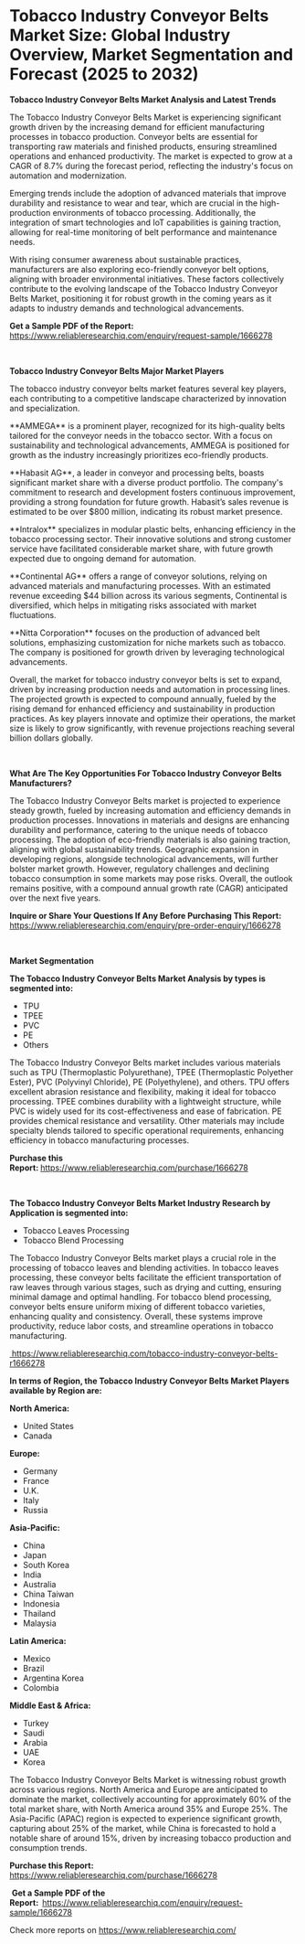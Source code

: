 <p><h1>Tobacco Industry Conveyor Belts Market Size: Global Industry Overview, Market Segmentation and Forecast (2025 to 2032)</h1></p><p><strong>Tobacco Industry Conveyor Belts Market Analysis and Latest Trends</strong></p>
<p><p>The Tobacco Industry Conveyor Belts Market is experiencing significant growth driven by the increasing demand for efficient manufacturing processes in tobacco production. Conveyor belts are essential for transporting raw materials and finished products, ensuring streamlined operations and enhanced productivity. The market is expected to grow at a CAGR of 8.7% during the forecast period, reflecting the industry's focus on automation and modernization.</p><p>Emerging trends include the adoption of advanced materials that improve durability and resistance to wear and tear, which are crucial in the high-production environments of tobacco processing. Additionally, the integration of smart technologies and IoT capabilities is gaining traction, allowing for real-time monitoring of belt performance and maintenance needs. </p><p>With rising consumer awareness about sustainable practices, manufacturers are also exploring eco-friendly conveyor belt options, aligning with broader environmental initiatives. These factors collectively contribute to the evolving landscape of the Tobacco Industry Conveyor Belts Market, positioning it for robust growth in the coming years as it adapts to industry demands and technological advancements.</p></p>
<p><strong>Get a Sample PDF of the Report:&nbsp;</strong> <a href="https://www.reliableresearchiq.com/enquiry/request-sample/1666278?utm_campaign=2291&utm_medium=2&utm_source=Github&utm_content=ia&utm_term=27022025&utm_id=tobacco-industry-conveyor-belts">https://www.reliableresearchiq.com/enquiry/request-sample/1666278</a></p>
<p>&nbsp;</p>
<p><strong>Tobacco Industry Conveyor Belts Major Market Players</strong></p>
<p><p>The tobacco industry conveyor belts market features several key players, each contributing to a competitive landscape characterized by innovation and specialization. </p><p>**AMMEGA** is a prominent player, recognized for its high-quality belts tailored for the conveyor needs in the tobacco sector. With a focus on sustainability and technological advancements, AMMEGA is positioned for growth as the industry increasingly prioritizes eco-friendly products.</p><p>**Habasit AG**, a leader in conveyor and processing belts, boasts significant market share with a diverse product portfolio. The company's commitment to research and development fosters continuous improvement, providing a strong foundation for future growth. Habasit’s sales revenue is estimated to be over $800 million, indicating its robust market presence.</p><p>**Intralox** specializes in modular plastic belts, enhancing efficiency in the tobacco processing sector. Their innovative solutions and strong customer service have facilitated considerable market share, with future growth expected due to ongoing demand for automation.</p><p>**Continental AG** offers a range of conveyor solutions, relying on advanced materials and manufacturing processes. With an estimated revenue exceeding $44 billion across its various segments, Continental is diversified, which helps in mitigating risks associated with market fluctuations.</p><p>**Nitta Corporation** focuses on the production of advanced belt solutions, emphasizing customization for niche markets such as tobacco. The company is positioned for growth driven by leveraging technological advancements.</p><p>Overall, the market for tobacco industry conveyor belts is set to expand, driven by increasing production needs and automation in processing lines. The projected growth is expected to compound annually, fueled by the rising demand for enhanced efficiency and sustainability in production practices. As key players innovate and optimize their operations, the market size is likely to grow significantly, with revenue projections reaching several billion dollars globally.</p></p>
<p>&nbsp;</p>
<p><strong>What Are The Key Opportunities For Tobacco Industry Conveyor Belts Manufacturers?</strong></p>
<p><p>The Tobacco Industry Conveyor Belts market is projected to experience steady growth, fueled by increasing automation and efficiency demands in production processes. Innovations in materials and designs are enhancing durability and performance, catering to the unique needs of tobacco processing. The adoption of eco-friendly materials is also gaining traction, aligning with global sustainability trends. Geographic expansion in developing regions, alongside technological advancements, will further bolster market growth. However, regulatory challenges and declining tobacco consumption in some markets may pose risks. Overall, the outlook remains positive, with a compound annual growth rate (CAGR) anticipated over the next five years.</p></p>
<p><strong>Inquire or Share Your Questions If Any Before Purchasing This Report:</strong> <a href="https://www.reliableresearchiq.com/enquiry/pre-order-enquiry/1666278?utm_campaign=2291&utm_medium=2&utm_source=Github&utm_content=ia&utm_term=27022025&utm_id=tobacco-industry-conveyor-belts">https://www.reliableresearchiq.com/enquiry/pre-order-enquiry/1666278</a></p>
<p>&nbsp;</p>
<p><strong>Market Segmentation</strong></p>
<p><strong>The Tobacco Industry Conveyor Belts Market Analysis by types is segmented into:</strong></p>
<p><ul><li>TPU</li><li>TPEE</li><li>PVC</li><li>PE</li><li>Others</li></ul></p>
<p><p>The Tobacco Industry Conveyor Belts market includes various materials such as TPU (Thermoplastic Polyurethane), TPEE (Thermoplastic Polyether Ester), PVC (Polyvinyl Chloride), PE (Polyethylene), and others. TPU offers excellent abrasion resistance and flexibility, making it ideal for tobacco processing. TPEE combines durability with a lightweight structure, while PVC is widely used for its cost-effectiveness and ease of fabrication. PE provides chemical resistance and versatility. Other materials may include specialty blends tailored to specific operational requirements, enhancing efficiency in tobacco manufacturing processes.</p></p>
<p><strong>Purchase this Report:&nbsp;</strong><a href="https://www.reliableresearchiq.com/purchase/1666278?utm_campaign=2291&utm_medium=2&utm_source=Github&utm_content=ia&utm_term=27022025&utm_id=tobacco-industry-conveyor-belts">https://www.reliableresearchiq.com/purchase/1666278</a></p>
<p>&nbsp;</p>
<p><strong>The Tobacco Industry Conveyor Belts Market Industry Research by Application is segmented into:</strong></p>
<p><ul><li>Tobacco Leaves Processing</li><li>Tobacco Blend Processing</li></ul></p>
<p><p>The Tobacco Industry Conveyor Belts market plays a crucial role in the processing of tobacco leaves and blending activities. In tobacco leaves processing, these conveyor belts facilitate the efficient transportation of raw leaves through various stages, such as drying and cutting, ensuring minimal damage and optimal handling. For tobacco blend processing, conveyor belts ensure uniform mixing of different tobacco varieties, enhancing quality and consistency. Overall, these systems improve productivity, reduce labor costs, and streamline operations in tobacco manufacturing.</p></p>
<p><a href="https://www.reliableresearchiq.com/tobacco-industry-conveyor-belts-r1666278?utm_campaign=2291&utm_medium=2&utm_source=Github&utm_content=ia&utm_term=27022025&utm_id=tobacco-industry-conveyor-belts">&nbsp;https://www.reliableresearchiq.com/tobacco-industry-conveyor-belts-r1666278</a></p>
<p><strong>In terms of Region, the Tobacco Industry Conveyor Belts Market Players available by Region are:</strong></p>
<p>
    <p> <strong> North America: </strong>
        <ul>
            <li>United States</li>
            <li>Canada</li>
        </ul>
        </p> 
    <p> <strong> Europe: </strong>
        <ul>
            <li>Germany</li>
            <li>France</li>
            <li>U.K.</li>
            <li>Italy</li>
            <li>Russia</li>
        </ul>
        </p> 
    <p> <strong> Asia-Pacific: </strong>
        <ul>
            <li>China</li>
            <li>Japan</li>
            <li>South Korea</li>
            <li>India</li>
            <li>Australia</li>
            <li>China Taiwan</li>
            <li>Indonesia</li>
            <li>Thailand</li>
            <li>Malaysia</li>
        </ul>
        </p> 
    <p> <strong> Latin America: </strong>
        <ul>
            <li>Mexico</li>
            <li>Brazil</li>
            <li>Argentina Korea</li>
            <li>Colombia</li>
        </ul>
        </p> 
    <p> <strong> Middle East & Africa: </strong>
        <ul>
            <li>Turkey</li>
            <li>Saudi</li>
            <li>Arabia</li>
            <li>UAE</li>
            <li>Korea</li>
        </ul>
    </p>
    </p>
<p><p>The Tobacco Industry Conveyor Belts Market is witnessing robust growth across various regions. North America and Europe are anticipated to dominate the market, collectively accounting for approximately 60% of the total market share, with North America around 35% and Europe 25%. The Asia-Pacific (APAC) region is expected to experience significant growth, capturing about 25% of the market, while China is forecasted to hold a notable share of around 15%, driven by increasing tobacco production and consumption trends.</p></p>
<p><strong>Purchase this Report: </strong><a href="https://www.reliableresearchiq.com/purchase/1666278?utm_campaign=2291&utm_medium=2&utm_source=Github&utm_content=ia&utm_term=27022025&utm_id=tobacco-industry-conveyor-belts">https://www.reliableresearchiq.com/purchase/1666278</a></p>
<p>&nbsp;<strong>Get a Sample PDF of the Report:&nbsp;&nbsp;</strong><a href="https://www.reliableresearchiq.com/enquiry/request-sample/1666278?utm_campaign=2291&utm_medium=2&utm_source=Github&utm_content=ia&utm_term=27022025&utm_id=tobacco-industry-conveyor-belts">https://www.reliableresearchiq.com/enquiry/request-sample/1666278</a></p>
<p><strong></strong></p>
<p>Check more reports on <a href="https://www.reliableresearchiq.com/?utm_campaign=2291&utm_medium=2&utm_source=Github&utm_content=ia&utm_term=27022025&utm_id=tobacco-industry-conveyor-belts">https://www.reliableresearchiq.com/</a></p>
